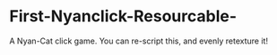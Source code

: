 # First-Nyanclick-Resourcable-
A Nyan-Cat click game. You can re-script this, and evenly retexture it!
